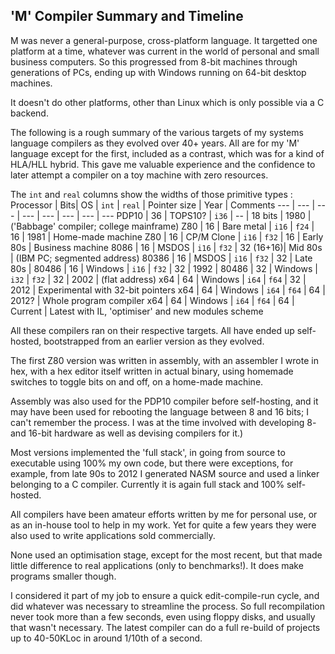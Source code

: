 ## 'M' Compiler Summary and Timeline

M was never a general-purpose, cross-platform language. It targetted one platform at a time, whatever was current in the world of personal and small business computers. So this progressed from 8-bit machines through generations of PCs, ending up with Windows running on 64-bit desktop machines.

It doesn't do other platforms, other than Linux which is only possible via a C backend.

The following is a rough summary of the various targets of my systems language compilers as they evolved over 40+ years. All are for my 'M' language except for the first, included as a contrast, which was for a kind of HLA/HLL hybrid. This gave me valuable experience and the confidence to later attempt a compiler on a toy machine with zero resources.

The `int` and `real` columns show the widths of those primitive types
:
Processor | Bits| OS | `int` | `real` | Pointer size | Year | Comments
--- | --- | --- | --- | --- | --- | --- | ---
PDP10 | 36 | TOPS10?  | `i36` | -- | 18 bits | 1980 | ('Babbage' compiler; college mainframe)
Z80 | 16 | Bare metal | `i16` | `f24` | 16 | 1981 | Home-made machine
Z80 | 16 | CP/M Clone | `i16` | `f32` | 16 | Early 80s | Business machine
8086 | 16 | MSDOS | `i16` | `f32` | 32 (16+16)| Mid 80s | (IBM PC; segmented address)
80386 | 16 | MSDOS | `i16` | `f32` | 32 | Late 80s |
80486 | 16 | Windows | `i16` | `f32` | 32 | 1992 |
80486 | 32 | Windows | `i32` | `f32` | 32 | 2002 | (flat address)
x64   | 64 | Windows | `i64` | `f64` | 32 | 2012 | Experimental with 32-bit pointers
x64   | 64 | Windows | `i64` | `f64` | 64 | 2012? | Whole program compiler
x64   | 64 | Windows | `i64` | `f64` | 64 | Current | Latest with IL, 'optimiser' and new modules scheme

All these compilers ran on their respective targets. All have ended up self-hosted, bootstrapped from an earlier version as they evolved.

The first Z80 version was written in assembly, with an assembler I wrote in hex, with a hex editor itself written in actual binary, using homemade switches to toggle bits on and off, on a home-made machine.

Assembly was also used for the PDP10 compiler before self-hosting, and it may have been used for rebooting the language between 8 and 16 bits; I can't remember the process. I was at the time involved with developing 8- and 16-bit hardware as well as devising compilers for it.)

Most versions implemented the 'full stack', in going from source to executable using 100% my own code, but there were exceptions, for example, from late 90s to 2012 I generated NASM source and used a linker belonging to a C compiler. Currently it is again full stack and 100% self-hosted.

All compilers have been amateur efforts written by me for personal use, or as an in-house tool to help in my work. Yet for quite a few years they were also used to write applications sold commercially.

None used an optimisation stage, except for the most recent, but that made little difference to real applications (only to benchmarks!). It does make programs smaller though.

I considered it part of my job to ensure a quick edit-compile-run cycle, and did whatever was necessary to streamline the process. So full recompilation never took more than a few seconds, even using floppy disks, and usually that wasn't necessary. The latest compiler can do a full re-build of projects up to 40-50KLoc in around 1/10th of a second.

